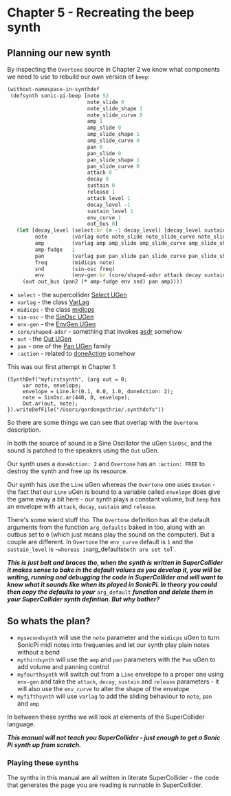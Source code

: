 # Chapter 5 - Recreating the beep synth

## Planning our new synth

By inspecting the `Overtone` source in Chapter 2 we know what components we need to use to rebuild our own version of `beep`:

```clojure
(without-namespace-in-synthdef
 (defsynth sonic-pi-beep [note 52
                          note_slide 0
                          note_slide_shape 1
                          note_slide_curve 0
                          amp 1
                          amp_slide 0
                          amp_slide_shape 1
                          amp_slide_curve 0
                          pan 0
                          pan_slide 0
                          pan_slide_shape 1
                          pan_slide_curve 0
                          attack 0
                          decay 0
                          sustain 0
                          release 1
                          attack_level 1
                          decay_level -1
                          sustain_level 1
                          env_curve 1
                          out_bus 0]
   (let [decay_level (select:kr (= -1 decay_level) [decay_level sustain_level])
         note        (varlag note note_slide note_slide_curve note_slide_shape)
         amp         (varlag amp amp_slide amp_slide_curve amp_slide_shape)
         amp-fudge   1
         pan         (varlag pan pan_slide pan_slide_curve pan_slide_shape)
         freq        (midicps note)
         snd         (sin-osc freq)
         env         (env-gen:kr (core/shaped-adsr attack decay sustain release attack_level decay_level sustain_level env_curve) :action FREE)]
     (out out_bus (pan2 (* amp-fudge env snd) pan amp))))
```

* `select` - the supercollider [Select UGen](https://doc.sccode.org/Classes/Select.html)
* `varlag` - the class [VarLag](https://doc.sccode.org/Classes/VarLag.html)
* `midicps` - the class [midicps](https://doc.sccode.org/Classes/AbstractFunction.html#-midicps)
* `sin-osc` - the [SinOsc UGen](https://doc.sccode.org/Classes/SinOsc.html)
* `env-gen` - the [EnvGen UGen](https://doc.sccode.org/Classes/EnvGen.html)
* `core/shaped-adsr` - something that invokes [asdr](https://doc.sccode.org/Classes/Env.html#*adsr) somehow
* `out` - the [Out UGen](https://doc.sccode.org/Classes/Out.html)
* `pan` - one of the [Pan UGen](https://doc.sccode.org/Classes/Pan2.html) family
* `:action` - related to [doneAction](https://doc.sccode.org/Classes/SerialPort.html#-doneAction) somehow

This was our first attempt in Chapter 1:

```supercollider
(SynthDef("myfirstsynth", {arg out = 0;
     var note, envelope;
     envelope = Line.kr(0.1, 0.0, 1.0, doneAction: 2);
     note = SinOsc.ar(440, 0, envelope);
     Out.ar(out, note);
}).writeDefFile("/Users/gordonguthrie/.synthdefs"))
```

So there are some things we can see that overlap with the `Overtone` description.

In both the source of sound is a Sine Oscillator the uGen `SinOsc`, and the sound is patched to the speakers using the `Out` uGen.

Our synth uses a `doneAction: 2` and `Overtone` has an `:action: FREE` to destroy the synth and free up its resource.

Our synth has use the `Line` uGen whereas the `Overtone` one uses `EnvGen` - the fact that our `Line` uGen is bound to a variable called `envelope` does give the game away a bit here - our synth plays a constant volume, but `beep` has an envelope with `attack`, `decay`, `sustain` and `release`.

There's some wierd stuff tho. The `Overtone` definition has all the default arguments from the function `arg_defaults` baked in too, along with an outbus set to `0` (which just means play the sound on the computer). But a couple are different. In `Overtone` the `env_curve` default is `1` and the `sustain_level` is -` whereas in `arg_defaults` both are set to `1`.

***This is just belt and braces tho, when the synth is written in SuperCollider it makes sense to bake in the default values as you develop it, you will be writing, running and debugging the code in SuperCollider and will want to know what it sounds like when its played in SonicPi. In theory you could then copy the defaults to your*** `arg_default` ***function and delete them in your SuperCollider synth defintion. But why bother?***

## So whats the plan?

* `mysecondsynth` will use the `note` parameter and the `midicps` uGen to turn SonicPi midi notes into frequenies and let our synth play plain notes without a bend
* `mythirdsynth` will use the `amp` and `pan` parameters with the `Pan` uGen to add volume and panning control
* `myfourthsynth` will switch out from a `Line` envelope to a proper one using `env-gen` and take the `attack`, `decay`, `sustain` and `release` parameters - it will also use the `env_curve` to alter the shape of the envelope
* `myfifthsynth` will use `varlag` to add the sliding behaviour to `note`, `pan` and `amp`

In between these synths we will look at elements of the SuperCollider language.

***This manual will not teach you SuperCollider - just enough to get a Sonic Pi synth up from scratch.***

### Playing these synths

The synths in this manual are all written in literate SuperCollider - the code that generates the page you are reading is runnable in SuperCollider.
